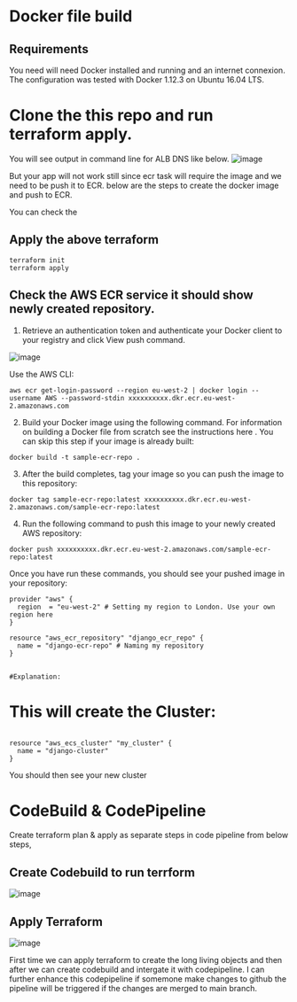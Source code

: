 # Docker file build

## Requirements

You need will need Docker installed and running and an internet connexion.
The configuration was tested with Docker 1.12.3 on Ubuntu 16.04 LTS.



# Clone the this repo and run terraform apply.
You will see output in command line for ALB DNS like below.
![image](https://user-images.githubusercontent.com/6733678/113501519-418c6700-9543-11eb-8905-538681e36a70.png)

But your app will not work still since ecr task will require the image and we need to be push it to ECR.
below are the steps to create the docker image and push to ECR.

You can check the 


## Apply the above terraform
```
terraform init
terraform apply
```

## Check the AWS ECR service it should show newly created repository.

1. Retrieve an authentication token and authenticate your Docker client to your registry and click View push command.

![image](https://user-images.githubusercontent.com/6733678/113501010-ff155b00-953f-11eb-82e9-f0e34f0e4138.png)

Use the AWS CLI:
```
aws ecr get-login-password --region eu-west-2 | docker login --username AWS --password-stdin xxxxxxxxxx.dkr.ecr.eu-west-2.amazonaws.com

```
2. Build your Docker image using the following command. For information on building a Docker file from scratch see the instructions here . You can skip this step if your image is already built:
```
docker build -t sample-ecr-repo .
```
3. After the build completes, tag your image so you can push the image to this repository:
```
docker tag sample-ecr-repo:latest xxxxxxxxxx.dkr.ecr.eu-west-2.amazonaws.com/sample-ecr-repo:latest
```

4. Run the following command to push this image to your newly created AWS repository:
```
docker push xxxxxxxxxx.dkr.ecr.eu-west-2.amazonaws.com/sample-ecr-repo:latest
```

Once you have run these commands, you should see your pushed image in your repository:


```
provider "aws" {
  region  = "eu-west-2" # Setting my region to London. Use your own region here
}

resource "aws_ecr_repository" "django_ecr_repo" {
  name = "django-ecr-repo" # Naming my repository
}


#Explanation:

```
# This will create the Cluster:


```

resource "aws_ecs_cluster" "my_cluster" {
  name = "django-cluster"
}
```
 
You should then see your new cluster


# CodeBuild & CodePipeline
Create terraform plan & apply as separate steps in code pipeline from below steps,

## Create Codebuild to run terrform 
![image](https://user-images.githubusercontent.com/6733678/113500761-4569ba80-953e-11eb-97ea-2af01dab2ec5.png)

## Apply Terraform 
![image](https://user-images.githubusercontent.com/6733678/113500773-629e8900-953e-11eb-99c6-0bc41e1df178.png)


First time we can apply terraform to create the long living objects and then after we can create codebuild and intergate it with codepipeline.
I can further enhance this codepipeline if somemone make changes to github the pipeline will be triggered if the changes are merged to main branch. 
